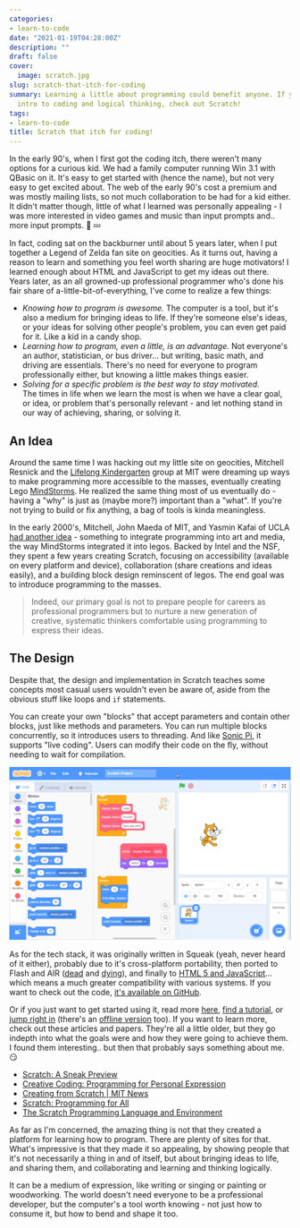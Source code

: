 ```yaml
---
categories:
- learn-to-code
date: "2021-01-19T04:28:00Z"
description: ""
draft: false
cover:
  image: scratch.jpg
slug: scratch-that-itch-for-coding
summary: Learning a little about programming could benefit anyone. If you want a fun
  intro to coding and logical thinking, check out Scratch!
tags:
- learn-to-code
title: Scratch that itch for coding!
---
```

In the early 90's, when I first got the coding itch, there weren't many options for a curious kid. We had a family computer running Win 3.1 with QBasic on it. It's easy to get started with (hence the name), but not very easy to get excited about. The web of the early 90's cost a premium and was mostly mailing lists, so not much collaboration to be had for a kid either. It didn't matter though, little of what I learned was personally appealing - I was more interested in video games and music than input prompts and.. more input prompts. 🥱 💤

In fact, coding sat on the backburner until about 5 years later, when I put together a Legend of Zelda fan site on geocities. As it turns out, having a reason to learn and something you feel worth sharing are huge motivators! I learned enough about HTML and JavaScript to get my ideas out there. Years later, as an all growned-up professional programmer who's done his fair share of a-little-bit-of-everything, I've come to realize a few things:

- _Knowing how to program is awesome._ 
  The computer is a tool, but it's also a medium for bringing ideas to life. If they're someone else's ideas, or your ideas for solving other people's problem, you can even get paid for it. Like a kid in a candy shop.
- _Learning how to program, even a little, is an advantage._
  Not everyone's an author, statistician, or bus driver... but writing, basic math, and driving are essentials. There's no need for everyone to program professionally either, but knowing a little makes things easier.
- _Solving for a specific problem is the best way to stay motivated._  
  The times in life when we learn the most is when we have a clear goal, or idea, or problem that's personally relevant - and let nothing stand in our way of achieving, sharing, or solving it.

## An Idea

Around the same time I was hacking out my little site on geocities, Mitchell Resnick and the [Lifelong Kindergarten](https://www.media.mit.edu/groups/lifelong-kindergarten/overview/) group at MIT were dreaming up ways to make programming more accessible to the masses, eventually creating Lego [MindStorms](https://www.lego.com/en-us/themes/mindstorms). He realized the same thing most of us eventually do - having a "why" is just as (maybe more?) important than a "what". If you're not trying to build or fix anything, a bag of tools is kinda meaningless.

In the early 2000's, Mitchell, John Maeda of MIT, and Yasmin Kafai of UCLA [had another idea](https://web.media.mit.edu/~mres/papers/scratch-proposal.pdf) - something to integrate programming into art and media, the way MindStorms integrated it into legos. Backed by Intel and the NSF, they spent a few years creating Scratch, focusing on accessibility (available on every platform and device), collaboration (share creations and ideas easily), and a building block design reminscent of legos. The end goal was to introduce programming to the masses.

> Indeed, our primary goal is not to prepare people for careers as professional programmers but to nurture a new generation of creative, systematic thinkers comfortable using programming to express their ideas.

## The Design

Despite that, the design and implementation in Scratch teaches some concepts most casual users wouldn't even be aware of, aside from the obvious stuff like loops and `if` statements.

You can create your own "blocks" that accept parameters and contain other blocks, just like methods and parameters. You can run multiple blocks concurrently, so it introduces users to threading. And like [Sonic Pi](https://grantwinney.com/creating-music-with-sonic-pi-on-raspberry-pi/), it supports "live coding". Users can modify their code on the fly, without needing to wait for compilation.

![](gUQ1e1R4TS.gif)

As for the tech stack, it was originally written in Squeak (yeah, never heard of it either), probably due to it's cross-platform portability, then ported to Flash and AIR ([dead](https://www.adobe.com/products/flashplayer/end-of-life.html) and [dying](https://blog.adobe.com/en/2019/05/30/the-future-of-adobe-air.html#gs.qyix8o)), and finally to [HTML 5 and JavaScript](https://bocoup.com/blog/porting-scratch-from-flash-to-javascript-performance-interoperability-and-extensions)... which means a much greater compatibility with various systems. If you want to check out the code, [it's available on GitHub](https://github.com/LLK).

Or if you just want to get started using it, read more [here](https://scratch.mit.edu/about), [find a tutorial](https://scratch.mit.edu/explore/projects/tutorials/), or [jump right in](https://scratch.mit.edu/projects/editor/?tutorial=getStarted) (there's an [offline version](https://scratch.mit.edu/download/) too). If you want to learn more, check out these articles and papers. They're all a little older, but they go indepth into what the goals were and how they were going to achieve them. I found them interesting.. but then that probably says something about me. 😏

- [Scratch: A Sneak Preview](https://web.archive.org/web/20090521031855/http://llk.media.mit.edu/projects/scratch/ScratchSneakPreview.pdf)
- [Creative Coding: Programming for Personal Expression](https://web.archive.org/web/20070307105748/http://weblogs.media.mit.edu/llk/scratch/archives/CreativeCoding-PepperKafai.pdf)
- [Creating from Scratch | MIT News](https://news.mit.edu/2007/resnick-scratch)
- [Scratch: Programming for All](https://web.media.mit.edu/~mres/papers/Scratch-CACM-final.pdf)
- [The Scratch Programming Language and Environment](https://web.media.mit.edu/~jmaloney/papers/ScratchLangAndEnvironment.pdf)

As far as I'm concerned, the amazing thing is not that they created a platform for learning how to program. There are plenty of sites for that. What's impressive is that they made it so appealing, by showing people that it's not necessarily a thing in and of itself, but about bringing ideas to life, and sharing them, and collaborating and learning and thinking logically.

It can be a medium of expression, like writing or singing or painting or woodworking. The world doesn't need everyone to be a professional developer, but the computer's a tool worth knowing - not just how to consume it, but how to bend and shape it too.
